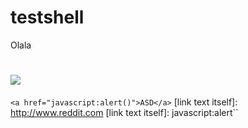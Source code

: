 # testshell
Olala
# <img src=x onerror=alert()>
```<a href="javascript:alert()">ASD</a>```
[link text itself]: http://www.reddit.com
[link text itself]: javascript:alert``
